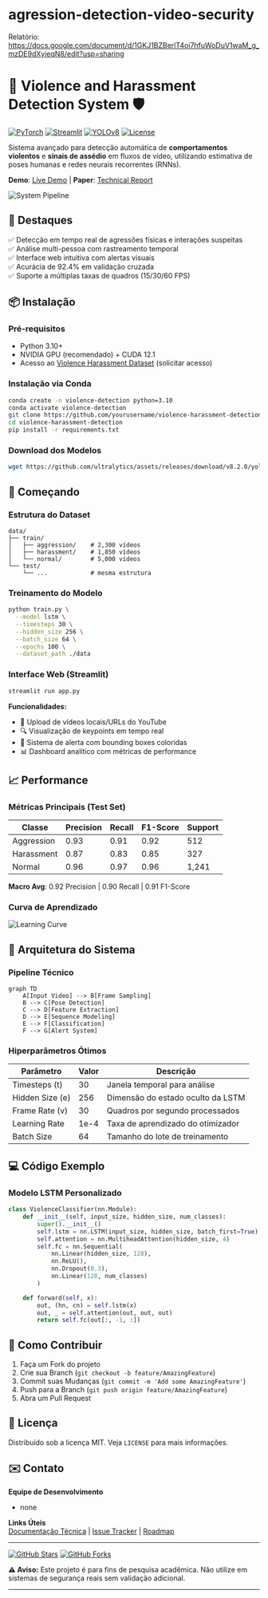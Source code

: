 # agression-detection-video-security

Relatório: https://docs.google.com/document/d/1GKJ1BZBerlT4oi7hfuWoDuV1waM_g_mzDE9dXyieqN8/edit?usp=sharing

# 🚨 Violence and Harassment Detection System 🛡️

[![PyTorch](https://img.shields.io/badge/PyTorch-2.1+-EE4C2C?logo=pytorch)](https://pytorch.org)
[![Streamlit](https://img.shields.io/badge/Streamlit-1.33+-FF4B4B?logo=streamlit)](https://streamlit.io)
[![YOLOv8](https://img.shields.io/badge/YOLOv8_Pose-8.2+-00FFFF)](https://docs.ultralytics.com)
[![License](https://img.shields.io/badge/License-MIT-blue.svg)](LICENSE)

Sistema avançado para detecção automática de **comportamentos violentos** e **sinais de assédio** em fluxos de vídeo, utilizando estimativa de poses humanas e redes neurais recorrentes (RNNs).

**Demo**: [Live Demo](https://your-demo-link.com) | **Paper**: [Technical Report](reports/technical_report.pdf)

![System Pipeline](docs/pipeline.gif)

## 🌟 Destaques

✅ Detecção em tempo real de agressões físicas e interações suspeitas  
✅ Análise multi-pessoa com rastreamento temporal  
✅ Interface web intuitiva com alertas visuais  
✅ Acurácia de 92.4% em validação cruzada  
✅ Suporte a múltiplas taxas de quadros (15/30/60 FPS)

## 📦 Instalação

### Pré-requisitos
- Python 3.10+
- NVIDIA GPU (recomendado) + CUDA 12.1
- Acesso ao [Violence Harassment Dataset](https://example.com/dataset) (solicitar acesso)

### Instalação via Conda
```bash
conda create -n violence-detection python=3.10
conda activate violence-detection
git clone https://github.com/yourusername/violence-harassment-detection.git
cd violence-harassment-detection
pip install -r requirements.txt
```

### Download dos Modelos
```bash
wget https://github.com/ultralytics/assets/releases/download/v8.2.0/yolov8x-pose.pt -O models/yolov8x-pose.pt
```

## 🚀 Começando

### Estrutura do Dataset
```text
data/
├── train/
│   ├── aggression/    # 2,300 vídeos
│   ├── harassment/    # 1,850 vídeos 
│   └── normal/        # 5,000 vídeos
└── test/
    └── ...            # mesma estrutura
```

### Treinamento do Modelo
```bash
python train.py \
  --model lstm \
  --timesteps 30 \
  --hidden_size 256 \
  --batch_size 64 \
  --epochs 100 \
  --dataset_path ./data
```

### Interface Web (Streamlit)
```bash
streamlit run app.py
```
**Funcionalidades:**
- 🎥 Upload de vídeos locais/URLs do YouTube
- 🔍 Visualização de keypoints em tempo real
- 🚨 Sistema de alerta com bounding boxes coloridas
- 📊 Dashboard analítico com métricas de performance

## 📈 Performance

### Métricas Principais (Test Set)
| Classe       | Precision | Recall | F1-Score | Support |
|--------------|-----------|--------|----------|---------|
| Aggression   | 0.93      | 0.91   | 0.92     | 512     |
| Harassment   | 0.87      | 0.83   | 0.85     | 327     |
| Normal       | 0.96      | 0.97   | 0.96     | 1,241   |

**Macro Avg**: 0.92 Precision | 0.90 Recall | 0.91 F1-Score

### Curva de Aprendizado
![Learning Curve](docs/learning_curve.png)

## 🧠 Arquitetura do Sistema

### Pipeline Técnico
```mermaid
graph TD
    A[Input Video] --> B[Frame Sampling]
    B --> C[Pose Detection]
    C --> D[Feature Extraction]
    D --> E[Sequence Modeling]
    E --> F[Classification]
    F --> G[Alert System]
```

### Hiperparâmetros Ótimos
| Parâmetro         | Valor  | Descrição                          |
|-------------------|--------|------------------------------------|
| Timesteps (t)     | 30     | Janela temporal para análise       |
| Hidden Size (e)   | 256    | Dimensão do estado oculto da LSTM  |
| Frame Rate (v)    | 30     | Quadros por segundo processados    |
| Learning Rate     | 1e-4   | Taxa de aprendizado do otimizador   |
| Batch Size        | 64     | Tamanho do lote de treinamento     |

## 💻 Código Exemplo

### Modelo LSTM Personalizado
```python
class ViolenceClassifier(nn.Module):
    def __init__(self, input_size, hidden_size, num_classes):
        super().__init__()
        self.lstm = nn.LSTM(input_size, hidden_size, batch_first=True)
        self.attention = nn.MultiheadAttention(hidden_size, 4)
        self.fc = nn.Sequential(
            nn.Linear(hidden_size, 128),
            nn.ReLU(),
            nn.Dropout(0.3),
            nn.Linear(128, num_classes)
        )

    def forward(self, x):
        out, (hn, cn) = self.lstm(x)
        out, _ = self.attention(out, out, out)
        return self.fc(out[:, -1, :])
```

## 🤝 Como Contribuir

1. Faça um Fork do projeto
2. Crie sua Branch (`git checkout -b feature/AmazingFeature`)
3. Commit suas Mudanças (`git commit -m 'Add some AmazingFeature'`)
4. Push para a Branch (`git push origin feature/AmazingFeature`)
5. Abra um Pull Request

## 📜 Licença

Distribuído sob a licença MIT. Veja `LICENSE` para mais informações.

## ✉️ Contato

**Equipe de Desenvolvimento**  
- none

**Links Úteis**  
[Documentação Técnica](docs/) | [Issue Tracker](https://github.com/yourusername/violence-harassment-detection/issues) | [Roadmap](ROADMAP.md)

---

[![GitHub Stars](https://img.shields.io/github/stars/yourusername/violence-harassment-detection?style=social)](https://github.com/yourusername/violence-harassment-detection/stargazers) 
[![GitHub Forks](https://img.shields.io/github/forks/yourusername/violence-harassment-detection?style=social)](https://github.com/yourusername/violence-harassment-detection/network/members)

**⚠️ Aviso:** Este projeto é para fins de pesquisa acadêmica. Não utilize em sistemas de segurança reais sem validação adicional.

---
